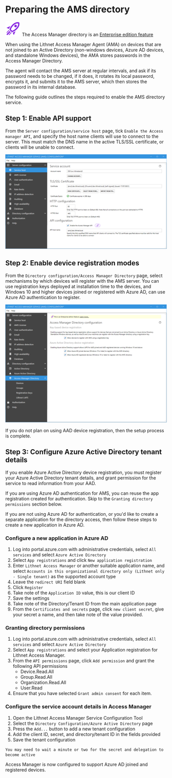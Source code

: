 # Preparing the AMS directory

![](../../../docs/images/badge-enterprise-edition-rocket.svg) The Access Manager directory is an [Enterprise edition feature](../../../access-manager-editions.md)

When using the Lithnet Access Manager Agent (AMA) on devices that are not joined to an Active Directory (non-windows devices, Azure AD devices, and standalone Windows devices), the AMA stores passwords in the Access Manager Directory.

The agent will contact the AMS server at regular intervals, and ask if its password needs to be changed, if it does, it rotates its local password, encrypts it, and submits it to the AMS server, which then stores the password in its internal database.

The following guide outlines the steps required to enable the AMS directory service.

## Step 1: Enable API support

From the `Server configuration/service host` page, tick `Enable the Access manager API`, and specify the host name clients will use to connect to the server. This must match the DNS name in the active TLS/SSL certificate, or clients will be unable to connect.

![](../../../docs/images/ui-page-service-host.png)

## Step 2: Enable device registration modes

From the `Directory configuration/Access Manager Directory` page, select mechanisms by which devices will register with the AMS server. You can use registration keys deployed at installation time to the devices, and Windows 10 and higher devices joined or registered with Azure AD, can use Azure AD authentication to register.

![](../../../docs/images/ui-page-access-manager-directory.png)

If you do not plan on using AAD device registration, then the setup process is complete.

## Step 3: Configure Azure Active Directory tenant details

If you enable Azure Active Directory device registration, you must register your Azure Active Directory tenant details, and grant permission for the service to read information from your AAD.

If you are using Azure AD authentication for AMS, you can reuse the app registration created for authentication. Skip to the `Granting directory permissions` section below.

If you are not using Azure AD for authentication, or you'd like to create a separate application for the directory access, then follow these steps to create a new application in Azure AD.

### Configure a new application in Azure AD

1. Log into portal.azure.com with administrative credentials, select `All services` and select `Azure Active Directory`
2. Select `App registrations` and click `New application registration`
3. Enter `Lithnet Access Manager` or another suitable application name, and select `Accounts in this organizational directory only (Lithnet only - Single tenant)` as the supported account type
4. Leave the `redirect URI` field blank
5. Click `Register`
6. Take note of the `Application ID` value, this is our client ID
7. Save the settings
8. Take note of the Directory/Tenant ID from the main application page
9. From the `Certificates and secrets` page, click `new client secret`, give your secret a name, and then take note of the value provided.

### Granting directory permissions

1. Log into portal.azure.com with administrative credentials, select `All services` and select `Azure Active Directory`
2. Select `App registrations` and select your Application registration for Lithnet Access Manager.
3. From the `API permissions` page, click `Add permission` and grant the following API permissions
   * Device.Read.All
   * Group.Read.All
   * Organization.Read.All
   * User.Read
4. Ensure that you have selected `Grant admin consent` for each item.

### Configure the service account details in Access Manager

1. Open the Lithnet Access Manager Service Configuration Tool
2. Select the `Directory Configuration/Azure Active Directory` page
3. Press the `Add...` button to add a new tenant configuration
4. Add the client ID, secret, and directory/tenant ID in the fields provided
5. Save the tenant configuration

```
You may need to wait a minute or two for the secret and delegation to become active
```

Access Manager is now configured to support Azure AD joined and registered devices.
